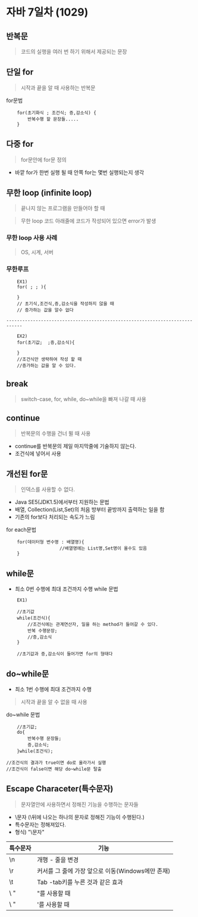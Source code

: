 # 자바 7일차 (1029)

## 반복문
> 코드의 실행을 여러 번 하기 위해서 제공되는 문장

## 단일 for
> 시작과 끝을 알 때 사용하는 반복문

for문법
```
    for(초기화식 ; 조건식; 증,감소식) {
        반복수행 할 문장들.....
    }
```
## 다중 for
> for문안에 for문 정의
- 바깥 for가 한번 실행 될 때 안쪽 for는 몇번 실행되는지 생각

## 무한 loop (infinite loop)
> 끝나지 않는 프로그램을 만들어야 할 때

> 무한 loop 코드 아래줄에 코드가 작성되어 있으면 error가 발생
### 무한 loop 사용 사례
 > OS, 시계, 서버

### 무한루프
```
    EX1)
    for( ; ; ){

    }
    // 초기식,조건식,증,감소식을 작성하지 않을 때
    // 증가하는 값을 알수 없다

----------------------------------------------------------------------------
    
    EX2)
    for(초기값;  ;증,감소식){

    }
    //조건식만 생략하여 작성 할 때
    //증가하는 값을 알 수 있다. 
```
## break
> switch-case, for, while, do~while을 빠져 나갈 때 사용

## continue
> 반복문의 수행을 건너 뛸 때 사용
- continue를 반복문의 제일 마지막줄에 기술하지 않는다.
- 조건식에 넣어서 사용

## 개선된 for문
> 인덱스를 사용할 수 없다.

- Java SE5(JDK1.5)에서부터 지원하는 문법
-  배열, Collection(List,Set)의 처음 방부터 끝방까지 출력하는 일을 함
- 기존의 for보다 처리되는 속도가 느림

for each문법
```
    for(데이터형 변수명 : 배열명){ 
                    //배열명에는 List명,Set명이 올수도 있음
    }

```

## while문
- 최소 0번 수행에 최대 조건까지 수행
while 문법
```
    EX1)

    //초기값
    while(조건식){ 
        //조건식에는 관계연산자, 일을 하는 method가 들어갈 수 있다.
        반복 수행문장;
        //증,감소식
    }

    //초기값과 증,감소식이 들어가면 for의 형태다
```


## do~while문
- 최소 1번 수행에 최대 조건까지 수행
> 시작과 끝을 알 수 없을 때 사용 

do~while 문법
```
    //초기값;
    do{
        반복수행 문장들;
        증,감소식;
    }while(조건식);

//조건식의 결과가 true이면 do로 올라가서 실행
//조건식이 false이면 해당 do~while문 탈출
```

## Escape Characeter(특수문자)
> 문자열안에 사용하면서 정해진 기능을 수행하는 문자들
- \문자 (\뒤에 나오는 하나의 문자로 정해진 기능이 수행된다.)
- 특수문자는 정해져있다.
- 형식) "\문자"

|특수문자|기능
|------|------
|\n|개행 - 줄을 변경|
|\r |커서를 그 줄에 가장 앞으로 이동(Windows에만 존재)|
|\t|Tab -tab키를 누른 것과 같은 효과|
|\ "|"를 사용할 때|
|\ "|'를 사용할 때|